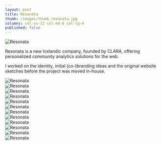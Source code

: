 ```yaml
---
layout: post
title: Resonata
thumb: /images/thumb_resonata.jpg
columns: col-xs-12 col-md-6 col-lg-4
published: false
---
```


<div><img src="/images/resonata1.jpg" alt="Resonata"></div>

Resonata is a new Icelandic company, founded by CLARA, offering personalized community analytics solutions for the web.

I worked on the identity, initial (co-)branding ideas and the original website sketches before the project was moved in-house.

<div><img src="/images/resonata2.jpg" class="m" alt="Resonata"></div>

<div><img src="/images/resonata3.jpg" class="m" alt="Resonata"></div>

<div><img src="/images/resonata14.jpg" class="m" alt="Resonata"></div>

<div><img src="/images/resonata4.jpg" class="m" alt="Resonata"></div>

<div><img src="/images/resonata5.jpg" class="m" alt="Resonata"></div>

<div><img src="/images/resonata6.jpg" class="m" alt="Resonata"></div>

<div><img src="/images/resonata7.jpg" class="m" alt="Resonata"></div>

<div><img src="/images/resonata8.jpg" class="m" alt="Resonata"></div>

<div><img src="/images/resonata9.jpg" class="m" alt="Resonata"></div>

<div><img src="/images/resonata11.jpg" class="m" alt="Resonata"></div>

<div><img src="/images/resonata12.jpg" class="m" alt="Resonata"></div>

<div><img src="/images/resonata13.jpg" class="m" alt="Resonata"></div>
